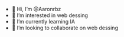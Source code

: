 - 👋 Hi, I’m @Aaronrbz
- 👀 I’m interested in web dessing
- 🌱 I’m currently learning IA
- 💞️ I’m looking to collaborate on web dessing


<!---
Aaronrbz/Aaronrbz is a ✨ special ✨ repository because its `README.md` (this file) appears on your GitHub profile.
You can click the Preview link to take a look at your changes.
--->
